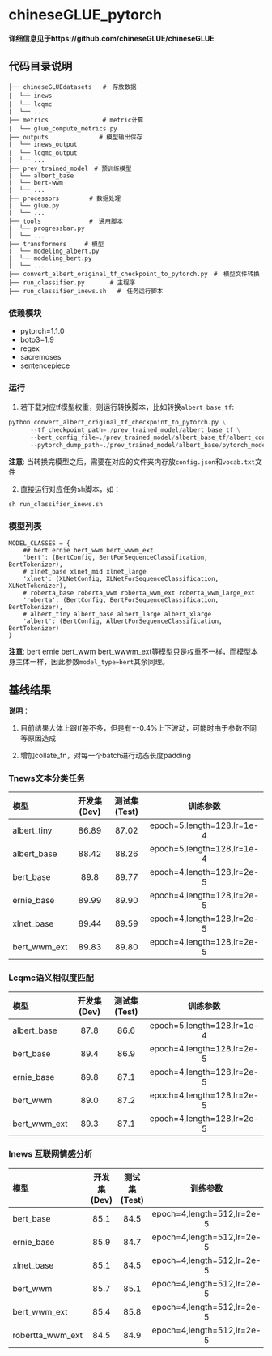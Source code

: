 # chineseGLUE_pytorch

**详细信息见于https://github.com/chineseGLUE/chineseGLUE**

## 代码目录说明

```text
├── chineseGLUEdatasets   #　存放数据
|  └── inews　　　
|  └── lcqmc　
|  └── ...
├── metrics　　　　　　　　　# metric计算
|  └── glue_compute_metrics.py　　　
├── outputs              # 模型输出保存
|  └── inews_output
|  └── lcqmc_output　
|  └── ...
├── prev_trained_model　# 预训练模型
|  └── albert_base
|  └── bert-wwm
|  └── ...
├── processors　　　　　# 数据处理
|  └── glue.py
|  └── ...
├── tools　　　　　　　　#　通用脚本
|  └── progressbar.py
|  └── ...
├── transformers　　　# 模型
|  └── modeling_albert.py
|  └── modeling_bert.py
|  └── ...
├── convert_albert_original_tf_checkpoint_to_pytorch.py　#　模型文件转换
├── run_classifier.py       # 主程序
├── run_classifier_inews.sh   #　任务运行脚本
```
### 依赖模块

- pytorch=1.1.0
- boto3=1.9
- regex
- sacremoses
- sentencepiece

### 运行

1. 若下载对应tf模型权重，则运行转换脚本，比如转换`albert_base_tf`:
```python
python convert_albert_original_tf_checkpoint_to_pytorch.py \
      --tf_checkpoint_path=./prev_trained_model/albert_base_tf \
      --bert_config_file=./prev_trained_model/albert_base_tf/albert_config_base.json \
      --pytorch_dump_path=./prev_trained_model/albert_base/pytorch_model.bin
```
**注意**: 当转换完模型之后，需要在对应的文件夹内存放`config.json`和`vocab.txt`文件

2. 直接运行对应任务sh脚本，如：

```shell
sh run_classifier_inews.sh
```
### 模型列表

```
MODEL_CLASSES = {
    ## bert ernie bert_wwm bert_wwwm_ext
    'bert': (BertConfig, BertForSequenceClassification, BertTokenizer),
    # xlnet_base xlnet_mid xlnet_large
    'xlnet': (XLNetConfig, XLNetForSequenceClassification, XLNetTokenizer),
    # roberta_base roberta_wwm roberta_wwm_ext roberta_wwm_large_ext
    'roberta': (BertConfig, BertForSequenceClassification, BertTokenizer),
    # albert_tiny albert_base albert_large albert_xlarge
    'albert': (BertConfig, AlbertForSequenceClassification, BertTokenizer)
}
```
**注意**: bert ernie bert_wwm bert_wwwm_ext等模型只是权重不一样，而模型本身主体一样，因此参数`model_type=bert`其余同理。

## 基线结果

**说明**：

1. 目前结果大体上跟tf差不多，但是有+-0.4%上下波动，可能时由于参数不同等原因造成

2. 增加collate_fn，对每一个batch进行动态长度padding

### Tnews文本分类任务

| 模型 | 开发集(Dev) | 测试集(Test) | 训练参数 |
| :------- | :---------: | :---------: | :---------: |
| albert_tiny | 86.89 | 87.02 | epoch=5,length=128,lr=1e-4 |
| albert_base | 88.42 | 88.26 | epoch=5,length=128,lr=1e-4 |
| bert_base | 89.8 | 89.77 | epoch=4,length=128,lr=2e-5 |
| ernie_base | 89.99 | 89.90 | epoch=4,length=128,lr=2e-5 |
| xlnet_base | 89.44 | 89.59 | epoch=4,length=128,lr=2e-5 |
| bert_wwm_ext | 89.83 | 89.80 | epoch=4,length=128,lr=2e-5 |

### Lcqmc语义相似度匹配

| 模型 | 开发集(Dev) | 测试集(Test) | 训练参数 |
| :------- | :---------: | :---------: | :---------: |
| albert_base | 87.8 | 86.6 | epoch=5,length=128,lr=1e-4 |
| bert_base | 89.4 | 86.9 | epoch=4,length=128,lr=2e-5 |
| ernie_base | 89.8 | 87.1 | epoch=4,length=128,lr=2e-5 |
| bert_wwm | 89.0 | 87.2 | epoch=4,length=128,lr=2e-5 |
| bert_wwm_ext | 89.3 | 87.1 | epoch=4,length=128,lr=2e-5 |

### Inews 互联网情感分析

| 模型 | 开发集(Dev) | 测试集(Test) | 训练参数 |
| :------- | :---------: | :---------: | :---------: |
| bert_base | 85.1 | 84.5 | epoch=4,length=512,lr=2e-5 |
| ernie_base | 85.9 | 84.7 | epoch=4,length=512,lr=2e-5 |
| xlnet_base | 85.1 | 84.5 | epoch=4,length=512,lr=2e-5 |
| bert_wwm | 85.7 | 85.1 | epoch=4,length=512,lr=2e-5 |
| bert_wwm_ext | 85.4 | 85.8 | epoch=4,length=512,lr=2e-5 |
| robertta_wwm_ext | 84.5 | 84.9 | epoch=4,length=512,lr=2e-5 |




